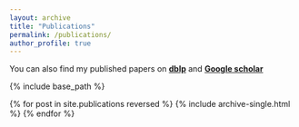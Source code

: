 ```yaml
---
layout: archive
title: "Publications"
permalink: /publications/
author_profile: true
---
```


<!-- {% if author.googlescholar %} -->
  <!-- You can also find my articles on <u><a href="{{https://dblp.org/pers/hd/h/Huang:Hongyao}}">my dblp profile</a>.</u> or <u><a href="{{https://scholar.google.com/citations?hl=en&user=BDOpOLkAAAAJ}}">my Google Scholar profile</a>.</u> -->
<!-- {% endif %} -->

You can also find my published papers on [**dblp**](https://dblp.org/pers/hd/h/Huang:Hongyao) and [**Google scholar**](https://scholar.google.com/citations?hl=en&user=BDOpOLkAAAAJ)

{% include base_path %}

{% for post in site.publications reversed %}
  {% include archive-single.html %}
{% endfor %}
